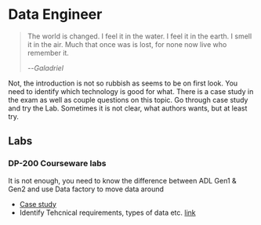# Data Engineer

> The world is changed. I feel it in the water. I feel it in the earth. I smell it in the air. Much that once was is lost, for none now live who remember it.
>
> --<cite>Galadriel</cite>

Not, the introduction is not so rubbish as seems to be on first look. You need to identify which technology is good for what. There is a case study in the exam as well as couple questions on this topic. Go through case study and try the Lab. Sometimes it is not clear, what authors wants, but at least try.

## Labs
### DP-200 Courseware labs
It is not enough, you need to know the difference between ADL Gen1 & Gen2 and use Data factory to move data around
- [Case study](https://github.com/MicrosoftLearning/DP-200-Implementing-an-Azure-Data-Solution/blob/master/instructions/course-case-study.md)
- Identify Tehcnical requirements, types of data etc. [link](https://github.com/MicrosoftLearning/DP-200-Implementing-an-Azure-Data-Solution/blob/master/instructions/dp-200-01_instructions.md)
